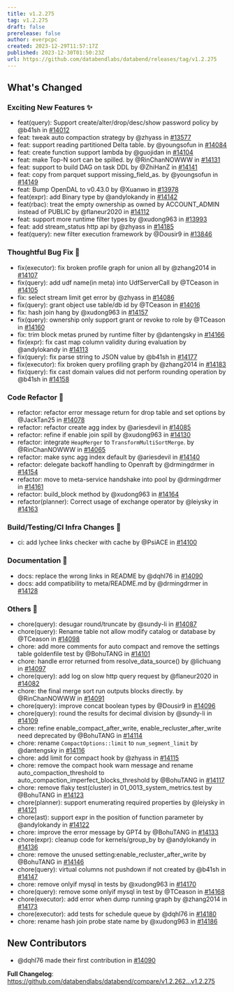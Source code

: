 ```yaml
---
title: v1.2.275
tag: v1.2.275
draft: false
prerelease: false
author: everpcpc
created: 2023-12-29T11:57:17Z
published: 2023-12-30T01:50:23Z
url: https://github.com/databendlabs/databend/releases/tag/v1.2.275
---
```


<!-- Release notes generated using configuration in .github/release.yml at 5ee08a398ea068d34fb940d6edb5d89ba5ffc8eb -->

## What's Changed

### Exciting New Features ✨

- feat(query): Support create/alter/drop/desc/show password policy by @b41sh in [#14012](https://github.com/databendlabs/databend/pull/14012)
- feat: tweak auto compaction strategy by @zhyass in [#13577](https://github.com/databendlabs/databend/pull/13577)
- feat: support reading partitioned Delta table. by @youngsofun in [#14084](https://github.com/databendlabs/databend/pull/14084)
- feat: create function support lambda by @guojidan in [#14104](https://github.com/databendlabs/databend/pull/14104)
- feat: make Top-N sort can be spilled. by @RinChanNOWWW in [#14131](https://github.com/databendlabs/databend/pull/14131)
- feat: support to build DAG on task DDL by @ZhiHanZ in [#14141](https://github.com/databendlabs/databend/pull/14141)
- feat: copy from parquet support missing_field_as. by @youngsofun in [#14149](https://github.com/databendlabs/databend/pull/14149)
- feat: Bump OpenDAL to v0.43.0 by @Xuanwo in [#13978](https://github.com/databendlabs/databend/pull/13978)
- feat(expr): add Binary type by @andylokandy in [#14142](https://github.com/databendlabs/databend/pull/14142)
- feat(rbac): treat the empty ownership as owned by ACCOUNT_ADMIN instead of PUBLIC by @flaneur2020 in [#14112](https://github.com/databendlabs/databend/pull/14112)
- feat: support more runtime filter types by @xudong963 in [#13993](https://github.com/databendlabs/databend/pull/13993)
- feat: add stream_status http api by @zhyass in [#14185](https://github.com/databendlabs/databend/pull/14185)
- feat(query): new filter execution framework by @Dousir9 in [#13846](https://github.com/databendlabs/databend/pull/13846)

### Thoughtful Bug Fix 🔧

- fix(executor): fix broken profile graph for union all by @zhang2014 in [#14107](https://github.com/databendlabs/databend/pull/14107)
- fix(query): add udf name(in meta) into UdfServerCall by @TCeason in [#14105](https://github.com/databendlabs/databend/pull/14105)
- fix: select stream limit get error by @zhyass in [#14086](https://github.com/databendlabs/databend/pull/14086)
- fix(query): grant object use table/db id by @TCeason in [#14016](https://github.com/databendlabs/databend/pull/14016)
- fix: hash join hang by @xudong963 in [#14157](https://github.com/databendlabs/databend/pull/14157)
- fix(query): ownership only support grant or revoke to role by @TCeason in [#14160](https://github.com/databendlabs/databend/pull/14160)
- fix: trim block metas pruned by runtime filter by @dantengsky in [#14166](https://github.com/databendlabs/databend/pull/14166)
- fix(expr): fix cast map column validity during evaluation by @andylokandy in [#14113](https://github.com/databendlabs/databend/pull/14113)
- fix(query): fix parse string to JSON value by @b41sh in [#14177](https://github.com/databendlabs/databend/pull/14177)
- fix(executor): fix broken query profiling graph by @zhang2014 in [#14183](https://github.com/databendlabs/databend/pull/14183)
- fix(query): fix cast domain values did not perform rounding operation by @b41sh in [#14158](https://github.com/databendlabs/databend/pull/14158)

### Code Refactor 🎉

- refactor: refactor error message return for drop table and set options by @JackTan25 in [#14078](https://github.com/databendlabs/databend/pull/14078)
- refactor: refactor create agg index by @ariesdevil in [#14085](https://github.com/databendlabs/databend/pull/14085)
- refactor: refine if enable join spill by @xudong963 in [#14130](https://github.com/databendlabs/databend/pull/14130)
- refactor: integrate `HeapMerger` to `TransformMultiSortMerge`. by @RinChanNOWWW in [#14065](https://github.com/databendlabs/databend/pull/14065)
- refactor: make sync agg index default by @ariesdevil in [#14140](https://github.com/databendlabs/databend/pull/14140)
- refactor: delegate backoff handling to Openraft by @drmingdrmer in [#14154](https://github.com/databendlabs/databend/pull/14154)
- refactor: move to meta-service handshake into pool by @drmingdrmer in [#14161](https://github.com/databendlabs/databend/pull/14161)
- refactor: build_block method by @xudong963 in [#14164](https://github.com/databendlabs/databend/pull/14164)
- refactor(planner): Correct usage of exchange operator by @leiysky in [#14163](https://github.com/databendlabs/databend/pull/14163)

### Build/Testing/CI Infra Changes 🔌

- ci: add lychee links checker with cache by @PsiACE in [#14100](https://github.com/databendlabs/databend/pull/14100)

### Documentation 📔

- docs: replace the wrong links in README by @dqhl76 in [#14090](https://github.com/databendlabs/databend/pull/14090)
- docs: add compatibility to meta/README.md by @drmingdrmer in [#14128](https://github.com/databendlabs/databend/pull/14128)

### Others 📒

- chore(query): desugar round/truncate by @sundy-li in [#14087](https://github.com/databendlabs/databend/pull/14087)
- chore(query): Rename table not allow modify catalog or database by @TCeason in [#14098](https://github.com/databendlabs/databend/pull/14098)
- chore: add more comments for auto compact and remove the settings table goldenfile test by @BohuTANG in [#14101](https://github.com/databendlabs/databend/pull/14101)
- chore: handle error returned from resolve_data_source() by @lichuang in [#14097](https://github.com/databendlabs/databend/pull/14097)
- chore(query): add log on slow http query request by @flaneur2020 in [#14082](https://github.com/databendlabs/databend/pull/14082)
- chore: the final merge sort run outputs blocks directly. by @RinChanNOWWW in [#14091](https://github.com/databendlabs/databend/pull/14091)
- chore(query): improve concat boolean types by @Dousir9 in [#14096](https://github.com/databendlabs/databend/pull/14096)
- chore(query): round the results for decimal division by @sundy-li in [#14109](https://github.com/databendlabs/databend/pull/14109)
- chore: refine enable_compact_after_write, enable_recluster_after_write need deprecated by @BohuTANG in [#14114](https://github.com/databendlabs/databend/pull/14114)
- chore: rename `CompactOptions::limit` to `num_segment_limit` by @dantengsky in [#14116](https://github.com/databendlabs/databend/pull/14116)
- chore: add limit for compact hook by @zhyass in [#14115](https://github.com/databendlabs/databend/pull/14115)
- chore: remove the compact hook warn message and rename auto_compaction_threshold to auto_compaction_imperfect_blocks_threshold by @BohuTANG in [#14117](https://github.com/databendlabs/databend/pull/14117)
- chore: remove flaky test(cluster) in 01_0013_system_metrics.test by @BohuTANG in [#14123](https://github.com/databendlabs/databend/pull/14123)
- chore(planner): support enumerating required properties by @leiysky in [#14121](https://github.com/databendlabs/databend/pull/14121)
- chore(ast): support expr in the position of function parameter by @andylokandy in [#14122](https://github.com/databendlabs/databend/pull/14122)
- chore: improve the error message by GPT4 by @BohuTANG in [#14133](https://github.com/databendlabs/databend/pull/14133)
- chore(expr): cleanup code for kernels/group_by by @andylokandy in [#14136](https://github.com/databendlabs/databend/pull/14136)
- chore: remove the unused setting:enable_recluster_after_write by @BohuTANG in [#14146](https://github.com/databendlabs/databend/pull/14146)
- chore(query): virtual columns not pushdown if not created by @b41sh in [#14147](https://github.com/databendlabs/databend/pull/14147)
- chore: remove onlyif mysql in tests by @xudong963 in [#14170](https://github.com/databendlabs/databend/pull/14170)
- chore(query): remove some onlyif mysql in test by @TCeason in [#14168](https://github.com/databendlabs/databend/pull/14168)
- chore(executor): add error when dump running graph by @zhang2014 in [#14173](https://github.com/databendlabs/databend/pull/14173)
- chore(executor): add tests for schedule queue by @dqhl76 in [#14180](https://github.com/databendlabs/databend/pull/14180)
- chore: rename hash join probe state name by @xudong963 in [#14186](https://github.com/databendlabs/databend/pull/14186)

## New Contributors

- @dqhl76 made their first contribution in [#14090](https://github.com/databendlabs/databend/pull/14090)

**Full Changelog**: https://github.com/databendlabs/databend/compare/v1.2.262...v1.2.275
